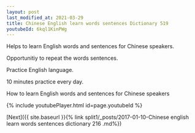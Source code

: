 ```yaml
---
layout: post
last_modified_at: 2021-03-29
title: Chinese English learn words sentences Dictionary 519 
youtubeId: 6kql1KinPWg
---
```

 
 
Helps to learn English words and sentences for Chinese speakers.

Opportunitiy to repeat the words sentences. 

Practice English language. 
 
10 minutes practice every day. 
 
How to learn English words and sentences for Chinese speakers 
 
{% include youtubePlayer.html id=page.youtubeId %}
 
 
[Next]({{ site.baseurl }}{% link  split1/_posts/2017-01-10-Chinese english learn words sentences dictionary 216 .md%})
 
